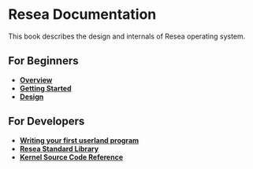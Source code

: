 # Resea Documentation

This book describes the design and internals of Resea operating system.

## For Beginners
- **[Overview](overview.html)**
- **[Getting Started](getting_started.html)**
- **[Design](design)**

## For Developers
- **[Writing your first userland program](programming/userland)**
- **[Resea Standard Library](userland/resea)**
- **[Kernel Source Code Reference](kernel)**
